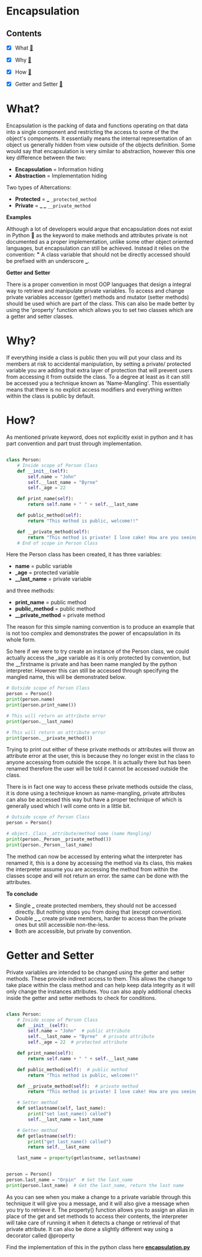 # Encapsulation

## **Contents**

- [x] What [:file_folder:](#What?)

- [x] Why [:file_folder:](#Why?)

- [x] How [:file_folder:](#How?)

- [x] Getter and Setter [:file_folder:](#getter-and-setter)

# What?

Encapsulation is the packing of data and functions operating on that data into a single component and restricting the access
to some of the the object's components. It essentially means the internal representation of an object us generally hidden from
view outside of the objects definition. Some would say that encapsulation is very similar to abstraction, however this one key difference
between the two: <br>
* **Encapsulation** = Information hiding
* **Abstraction** = Implementation hiding

Two types of Altercations: <br>
* **Protected** = **_** `_protected_method`
* **Private** = **_ _** `__private_method`

**Examples** 

Although a lot of developers would argue that encapsulation does not exist in Python :snake: as the keyword to make
methods and attributes private is not documented as a proper implementation, unlike some other object oriented languages, but
encapsulation can still be achieved. Instead it relies on the convention: **"** A class variable that should not be directly accessed
should be prefixed with an underscore **_**.

**Getter and Setter**

There is a proper convention in most OOP languages that design a integral way to retrieve and manipulate private variables. To
access and change private variables accessor (getter) methods and mutator (setter methods) should be used which are part of
the class. This can also be made better by using the 'property' function which allows you to set two classes which are a getter and
setter classes.

 # Why?
 
If everything inside a class is public then you will put your class and its members at risk to accidental manipulation,
by setting a private/ protected variable you are adding that extra layer of protection that will prevent users from accessing it from
outside the class. To a degree at least as it can still be accessed you a technique known as 'Name-Mangling'. This essentially means that there is
no explicit access modifiers and everything written within the class is public by default.
 
 # How?
 
As mentioned private keyword, does not explicitly exist in python and it has part convention and part trust
through implementation. 

```python

class Person:
    # Inside scope of Person Class
    def __init__(self):  
        self.name = "John"  
        self.__last_name = "Byrne"  
        self._age = 22  

    def print_name(self):
        return self.name + " " + self.__last_name    

    def public_method(self):  
        return "This method is public, welcome!!"

    def __private_method(self):  
        return "This method is private! I love cake! How are you seeing this?!"
    # End of scope in Person Class
```

Here the Person class has been created, it has three variables:
* **name** = public variable
* **_age** = protected variable
* **__last_name** = private variable 

and three methods:
* **print_name** = public method
* **public_method** = public method
* **__private_method** = private method

The reason for this simple naming convention is to produce an example that is not too complex and demonstrates the power of
encapsulation in its whole form. 

So here if we were to try create an instance of the Person class, we could actually access the _age variable as it is only protected
by convention, but the __firstname is private and has been name mangled by the python interpreter. However this can still be accessed
through specifying the mangled name, this will be demonstrated below.

```python
# Outside scope of Person Class
person = Person()
print(person.name)
print(person.print_name())

# This will return an attribute error
print(person.__last_name)

# This will return an attribute error
print(person.__private_method())
```

Trying to print out either of these private methods or attributes will throw an attribute error at the user, this is because they no longer exist
in the class to anyone accessing from outside the scope. It is actually there but has been renamed therefore the user will be told it cannot be
accessed outside the class.

There is in fact one way to access these private methods outside the class, it is done using a technique known as name-mangling,
private attributes can also be accessed this way but have a proper technique of which is generally used which I will come onto in a little bit.

```python
# Outside scope of Person Class
person = Person()

# object._Class__attribute/method name (name Mangling)
print(person._Person__private_method())  
print(person._Person__last_name)
```

The method can now be accessed by entering what the interpreter has renamed it, this is a done by accessing the method
via its class, this makes the interpreter assume you are accessing the method from within the classes scope and will not
return an error. the same can be done with the attributes.

**To conclude**
* Single **_** create protected members, they should not be accessed directly. But nothing stops you from doing that (except convention).
* Double **_ _** create private members, harder to access than the private ones but still accessible non-the-less.
* Both are accessible, but private by convention.

# Getter and Setter

Private variables are intended to be changed using the getter and setter methods. These provide indirect access to them.
This allows the change to take place within the class method and can help keep data integrity as it will only
change the instances attributes. You can also apply additional checks inside the getter and setter methods to check
for conditions.

```python

class Person:
    # Inside scope of Person Class
    def __init__(self):  
        self.name = "John"  # public attribute
        self.__last_name = "Byrne"  # private attribute
        self._age = 22  # protected attribute

    def print_name(self):
        return self.name + " " + self.__last_name

    def public_method(self):  # public method
        return "This method is public, welcome!!"

    def __private_method(self):  # private method
        return "This method is private! I love cake! How are you seeing this?!"

    # Setter method
    def setlastname(self, last_name):
        print("set last_name() called")
        self.__last_name = last_name

    # Getter method
    def getlastname(self):
        print("get last_name() called")
        return self.__last_name

    last_name = property(getlastname, setlastname)


person = Person()
person.last_name = "Orpin"  # Set the last_name
print(person.last_name)  # Get the last_name, return the last name 
```

As you can see when you make a change to a private variable through this technique it will give you a message,
and it will also give a message when you try to retrieve it. The property() function allows you to assign an alias
in place of the get and set methods to access their contents, the interpreter will take care of running it when it detects
a change or retrieval of that private attribute. It can also be done a slightly different way using a decorator called @property

Find the implementation of this in the python class here [**encapsulation.py**](encapsulation.py)